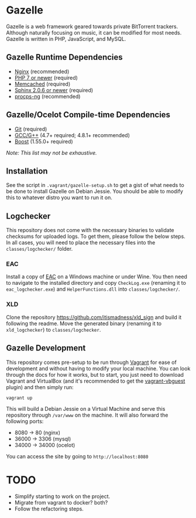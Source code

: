 # Gazelle
Gazelle is a web framework geared towards private BitTorrent trackers. Although naturally focusing on music, it can be 
modified for most needs. Gazelle is written in PHP, JavaScript, and MySQL.

## Gazelle Runtime Dependencies
* [Nginx](http://wiki.nginx.org/Main) (recommended)
* [PHP 7 or newer](https://www.php.net/) (required)
* [Memcached](http://memcached.org/) (required)
* [Sphinx 2.0.6 or newer](http://sphinxsearch.com/) (required)
* [procps-ng](http://sourceforge.net/projects/procps-ng/) (recommended)

## Gazelle/Ocelot Compile-time Dependencies
* [Git](http://git-scm.com/) (required)
* [GCC/G++](http://gcc.gnu.org/) (4.7+ required; 4.8.1+ recommended)
* [Boost](http://www.boost.org/) (1.55.0+ required)

_Note: This list may not be exhaustive._

## Installation
See the script in `.vagrant/gazelle-setup.sh` to get a gist of what needs to be done to install Gazelle on Debian
Jessie. You should be able to modify this to whatever distro you want to run it on.

## Logchecker
This repository does not come with the necessary binaries to validate checksums for uploaded logs. To get them, please
follow the below steps. In all cases, you will need to place the necessary files into the `classes/logchecker/` folder.

### EAC
Install a copy of [EAC](http://www.exactaudiocopy.de/) on a Windows machine or under Wine. You then need to navigate
to the installed directory and copy `CheckLog.exe` (renaming it to `eac_logchecker.exe`) and `HelperFunctions.dll` into
`classes/logchecker/`.

### XLD
Clone the repository https://github.com/itismadness/xld_sign and build it following the readme. Move the generated
binary (renaming it to `xld_logchecker`) to `classes/logchecker`.

## Gazelle Development
This repository comes pre-setup to be run through [Vagrant](https://www.vagrantup.com/) for ease of development and 
without having to modify your local machine. You can look through the docs for how it works, but to start, you
just need to download Vagrant and VirtualBox (and it's recommended to get the 
[vagrant-vbguest](https://github.com/dotless-de/vagrant-vbguest) plugin) and then simply run:
```
vagrant up
```

This will build a Debian Jessie on a Virtual Machine and serve this repository through `/var/www` on the machine. It
will also forward the following ports:
* 8080 -> 80 (nginx)
* 36000 -> 3306 (mysql)
* 34000 -> 34000 (ocelot)

You can access the site by going to `http://localhost:8080`

# TODO
- Simplify starting to work on the project.
- Migrate from vagrant to docker? both?
- Follow the refactoring steps.
